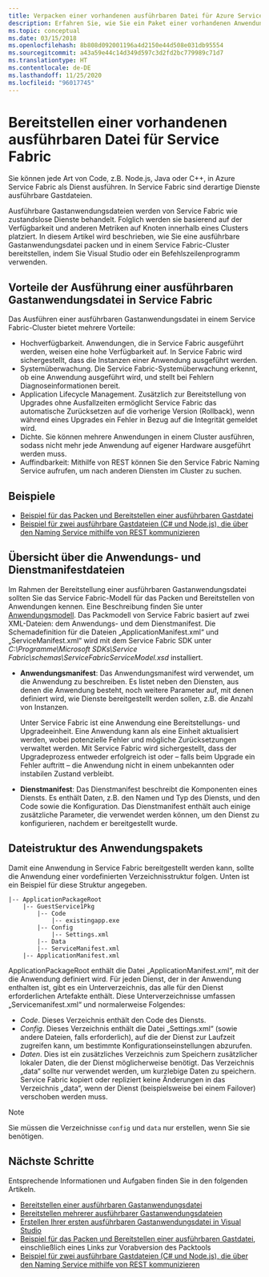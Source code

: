 ```yaml
---
title: Verpacken einer vorhandenen ausführbaren Datei für Azure Service Fabric
description: Erfahren Sie, wie Sie ein Paket einer vorhandenen Anwendung als ausführbare Gastanwendungsdatei erstellen, um diese in einem Service Fabric-Cluster bereitzustellen.
ms.topic: conceptual
ms.date: 03/15/2018
ms.openlocfilehash: 8b808d092001196a4d2150e44d508e031db95554
ms.sourcegitcommit: a43a59e44c14d349d597c3d2fd2bc779989c71d7
ms.translationtype: HT
ms.contentlocale: de-DE
ms.lasthandoff: 11/25/2020
ms.locfileid: "96017745"
---
```

# <a name="deploy-an-existing-executable-to-service-fabric"></a>Bereitstellen einer vorhandenen ausführbaren Datei für Service Fabric
Sie können jede Art von Code, z.B. Node.js, Java oder C++, in Azure Service Fabric als Dienst ausführen. In Service Fabric sind derartige Dienste ausführbare Gastdateien.

Ausführbare Gastanwendungsdateien werden von Service Fabric wie zustandslose Dienste behandelt. Folglich werden sie basierend auf der Verfügbarkeit und anderen Metriken auf Knoten innerhalb eines Clusters platziert. In diesem Artikel wird beschrieben, wie Sie eine ausführbare Gastanwendungsdatei packen und in einem Service Fabric-Cluster bereitstellen, indem Sie Visual Studio oder ein Befehlszeilenprogramm verwenden.

## <a name="benefits-of-running-a-guest-executable-in-service-fabric"></a>Vorteile der Ausführung einer ausführbaren Gastanwendungsdatei in Service Fabric
Das Ausführen einer ausführbaren Gastanwendungsdatei in einem Service Fabric-Cluster bietet mehrere Vorteile:

* Hochverfügbarkeit. Anwendungen, die in Service Fabric ausgeführt werden, weisen eine hohe Verfügbarkeit auf. In Service Fabric wird sichergestellt, dass die Instanzen einer Anwendung ausgeführt werden.
* Systemüberwachung. Die Service Fabric-Systemüberwachung erkennt, ob eine Anwendung ausgeführt wird, und stellt bei Fehlern Diagnoseinformationen bereit.   
* Application Lifecycle Management. Zusätzlich zur Bereitstellung von Upgrades ohne Ausfallzeiten ermöglicht Service Fabric das automatische Zurücksetzen auf die vorherige Version (Rollback), wenn während eines Upgrades ein Fehler in Bezug auf die Integrität gemeldet wird.    
* Dichte. Sie können mehrere Anwendungen in einem Cluster ausführen, sodass nicht mehr jede Anwendung auf eigener Hardware ausgeführt werden muss.
* Auffindbarkeit: Mithilfe von REST können Sie den Service Fabric Naming Service aufrufen, um nach anderen Diensten im Cluster zu suchen. 

## <a name="samples"></a>Beispiele
* [Beispiel für das Packen und Bereitstellen einer ausführbaren Gastdatei](https://github.com/Azure-Samples/service-fabric-dotnet-getting-started)
* [Beispiel für zwei ausführbare Gastdateien (C# und Node.js), die über den Naming Service mithilfe von REST kommunizieren](https://github.com/Azure-Samples/service-fabric-dotnet-containers)

## <a name="overview-of-application-and-service-manifest-files"></a>Übersicht über die Anwendungs- und Dienstmanifestdateien
Im Rahmen der Bereitstellung einer ausführbaren Gastanwendungsdatei sollten Sie das Service Fabric-Modell für das Packen und Bereitstellen von Anwendungen kennen. Eine Beschreibung finden Sie unter [Anwendungsmodell](service-fabric-application-model.md). Das Packmodell von Service Fabric basiert auf zwei XML-Dateien: dem Anwendungs- und dem Dienstmanifest. Die Schemadefinition für die Dateien „ApplicationManifest.xml“ und „ServiceManifest.xml“ wird mit dem Service Fabric SDK unter *C:\Programme\Microsoft SDKs\Service Fabric\schemas\ServiceFabricServiceModel.xsd* installiert.

* **Anwendungsmanifest**: Das Anwendungsmanifest wird verwendet, um die Anwendung zu beschreiben. Es listet neben den Diensten, aus denen die Anwendung besteht, noch weitere Parameter auf, mit denen definiert wird, wie Dienste bereitgestellt werden sollen, z.B. die Anzahl von Instanzen.

  Unter Service Fabric ist eine Anwendung eine Bereitstellungs- und Upgradeeinheit. Eine Anwendung kann als eine Einheit aktualisiert werden, wobei potenzielle Fehler und mögliche Zurücksetzungen verwaltet werden. Mit Service Fabric wird sichergestellt, dass der Upgradeprozess entweder erfolgreich ist oder – falls beim Upgrade ein Fehler auftritt – die Anwendung nicht in einem unbekannten oder instabilen Zustand verbleibt.
* **Dienstmanifest**: Das Dienstmanifest beschreibt die Komponenten eines Diensts. Es enthält Daten, z.B. den Namen und Typ des Diensts, und den Code sowie die Konfiguration. Das Dienstmanifest enthält auch einige zusätzliche Parameter, die verwendet werden können, um den Dienst zu konfigurieren, nachdem er bereitgestellt wurde.

## <a name="application-package-file-structure"></a>Dateistruktur des Anwendungspakets
Damit eine Anwendung in Service Fabric bereitgestellt werden kann, sollte die Anwendung einer vordefinierten Verzeichnisstruktur folgen. Unten ist ein Beispiel für diese Struktur angegeben.

```
|-- ApplicationPackageRoot
    |-- GuestService1Pkg
        |-- Code
            |-- existingapp.exe
        |-- Config
            |-- Settings.xml
        |-- Data
        |-- ServiceManifest.xml
    |-- ApplicationManifest.xml
```

ApplicationPackageRoot enthält die Datei „ApplicationManifest.xml“, mit der die Anwendung definiert wird. Für jeden Dienst, der in der Anwendung enthalten ist, gibt es ein Unterverzeichnis, das alle für den Dienst erforderlichen Artefakte enthält. Diese Unterverzeichnisse umfassen „Servicemanifest.xml“ und normalerweise Folgendes:

* *Code*. Dieses Verzeichnis enthält den Code des Diensts.
* *Config*. Dieses Verzeichnis enthält die Datei „Settings.xml“ (sowie andere Dateien, falls erforderlich), auf die der Dienst zur Laufzeit zugreifen kann, um bestimmte Konfigurationseinstellungen abzurufen.
* *Daten*. Dies ist ein zusätzliches Verzeichnis zum Speichern zusätzlicher lokaler Daten, die der Dienst möglicherweise benötigt. Das Verzeichnis „data“ sollte nur verwendet werden, um kurzlebige Daten zu speichern. Service Fabric kopiert oder repliziert keine Änderungen in das Verzeichnis „data“, wenn der Dienst (beispielsweise bei einem Failover) verschoben werden muss.

> [!NOTE]
> Sie müssen die Verzeichnisse `config` und `data` nur erstellen, wenn Sie sie benötigen.
>
>

## <a name="next-steps"></a>Nächste Schritte
Entsprechende Informationen und Aufgaben finden Sie in den folgenden Artikeln.
* [Bereitstellen einer ausführbaren Gastanwendungsdatei](service-fabric-deploy-existing-app.md)
* [Bereitstellen mehrerer ausführbarer Gastanwendungsdateien](./service-fabric-deploy-existing-app.md)
* [Erstellen Ihrer ersten ausführbaren Gastanwendungsdatei in Visual Studio](quickstart-guest-app.md)
* [Beispiel für das Packen und Bereitstellen einer ausführbaren Gastdatei](https://github.com/Azure-Samples/service-fabric-dotnet-getting-started), einschließlich eines Links zur Vorabversion des Packtools
* [Beispiel für zwei ausführbare Gastdateien (C# und Node.js), die über den Naming Service mithilfe von REST kommunizieren](https://github.com/Azure-Samples/service-fabric-containers)
